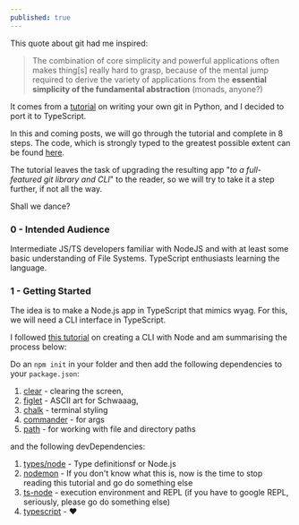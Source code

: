 ```yaml
---
published: true
---
```

This quote about git had me inspired:

> The combination of core simplicity and powerful applications often makes thing[s] really hard to grasp, because of the mental jump required to derive the variety of applications from the **essential simplicity of the fundamental abstraction** (monads, anyone?)

It comes from a [tutorial](https://wyag.thb.lt/) on writing your own git in Python, and I decided to port it to TypeScript.

In this and coming posts, we will go through the tutorial and complete in 8 steps. The code, which is strongly typed to the greatest possible extent can be found [here](https://github.com/inversepolarity/Sustain).

The tutorial leaves the task of upgrading the resulting app "_to a full-featured git library and CLI_" to the reader, so we will try to take it a step further, if not all the way.

Shall we dance?

### 0 - Intended Audience
Intermediate JS/TS developers familiar with NodeJS and with at least some basic understanding of File Systems. TypeScript enthusiasts learning the language.

### 1 - Getting Started

The idea is to make a Node.js app in TypeScript that mimics wyag. For this, we will need a CLI interface in TypeScript.

I followed [this tutorial](https://itnext.io/how-to-create-your-own-typescript-cli-with-node-js-1faf7095ef89) on creating a CLI with Node and am summarising the process below:

Do an `npm init` in your folder and then add the following dependencies to your `package.json`:

1. [clear](https://www.npmjs.com/package/clear) - clearing the screen, 
2. [figlet](https://www.npmjs.com/package/figlet) - ASCII art for Schwaaag, 
3. [chalk](https://www.npmjs.com/package/chalk) - terminal styling 
4. [commander](https://www.npmjs.com/package/commander) - for args
5. [path](https://www.npmjs.com/package/path) - for working with file and directory paths

and the following devDependencies:

1. [types/node]() - Type definitionsf or Node.js
2. [nodemon]() - If you don't know what this is, now is the time to stop reading this tutorial and go do something else
3. [ts-node]() - execution environment and REPL (if you have to google REPL, seriously, please go do something else)
4. [typescript]() - ❤️
